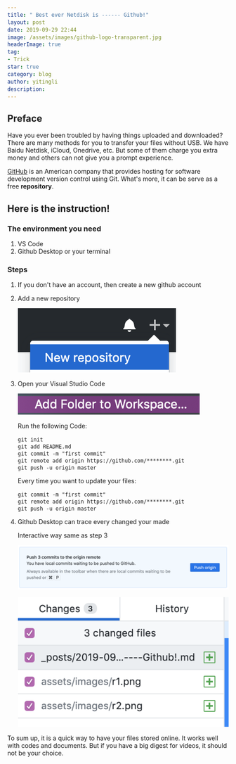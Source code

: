 ```yaml
---
title: " Best ever Netdisk is ------ Github!"
layout: post
date: 2019-09-29 22:44
image: /assets/images/github-logo-transparent.jpg
headerImage: true
tag:
- Trick
star: true
category: blog
author: yitingli
description: 
---
```


## Preface

Have you ever been troubled by having things uploaded and downloaded? There are many methods for you to transfer your files without USB. We have Baidu Netdisk, iCloud, Onedrive, etc. But some of them charge you extra money and others can not give you a prompt experience.

[GitHub](https://github.com/) is an American company that provides hosting for software development version control using Git. What's more, it can be serve as a free **repository**.

## Here is the instruction!

### The environment you need
1. VS Code
2. Github Desktop or your terminal

### Steps

1. If you don't have an account, then create a new github account

2. Add a new repository

   ![image-20190929225500159](/assets/images/r1.png)

3. Open your Visual Studio Code

   ![image-20190929225814960](/assets/images/r2.png)

   Run the following Code:

   ```git
   git init
   git add README.md
   git commit -m "first commit"
   git remote add origin https://github.com/********.git
   git push -u origin master
   ```
   
   Every time you want to update your files:
   
   ```git
   git commit -m "first commit"
   git remote add origin https://github.com/********.git
   git push -u origin master
   ```
   
4. Github Desktop can trace every changed your made

   Interactive way same as step 3

   ![image-20190929232200947](/assets/images/r4.png)

   ![image-20190929231136525](/assets/images/r3.png)

To sum up, it is a quick way to have your files stored online. It works well with codes and documents. But if you have a big digest for videos, it should not be your choice.
